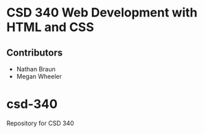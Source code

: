 # CSD 340 Web Development with HTML and CSS
## Contributors
  * Nathan Braun
  * Megan Wheeler
# csd-340
Repository for CSD 340
